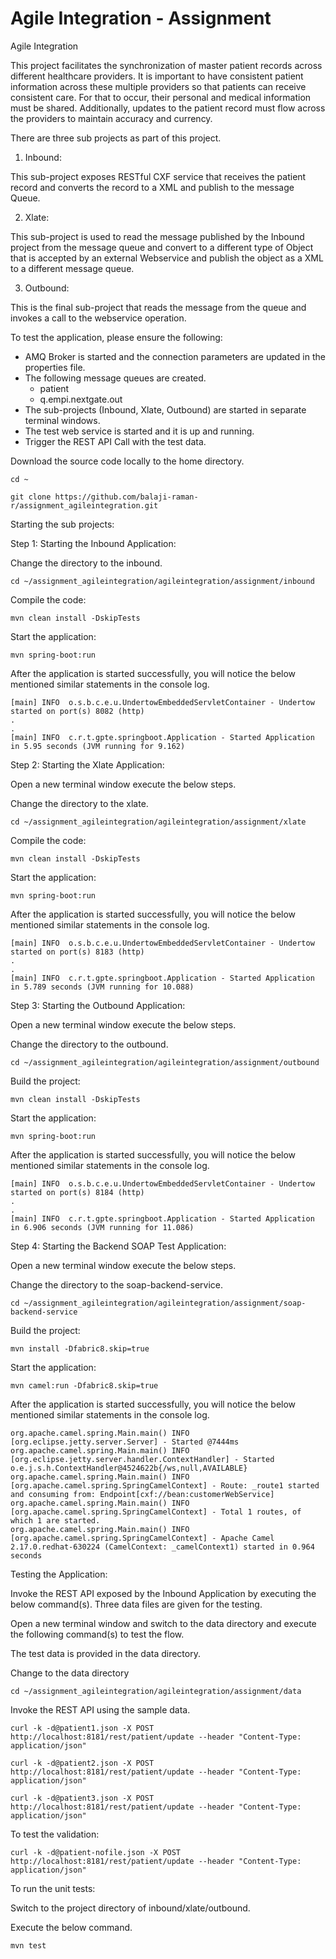 # Agile Integration - Assignment

Agile Integration

This project facilitates the synchronization of master patient records across different healthcare providers. It is important to have consistent patient information across these multiple providers so that patients can receive consistent care. For that to occur, their personal and medical information must be shared. Additionally, updates to the patient record must flow across the providers to maintain accuracy and currency.

There are three sub projects as part of this project.

1. Inbound:

This sub-project exposes RESTful CXF service that receives the patient record and converts the record to a XML and publish to the message Queue.

2. Xlate:

This sub-project is used to read the message published by the Inbound project from the message queue and convert to a different type of Object that is accepted by an external Webservice and publish the object as a XML to a different message queue.

3. Outbound:

This is the final sub-project that reads the message from the queue and invokes a call to the webservice operation.


To test the application, please ensure the following:

<ul>
  <li>AMQ Broker is started and the connection parameters are updated in the properties file.</li>
  <li>
    The following message queues are created.
    <ul>
      <li>patient</li>
      <li>q.empi.nextgate.out</li>
    </ul>
  </li>
  <li>The sub-projects (Inbound, Xlate, Outbound) are started in separate terminal windows.</li>
  <li>The test web service is started and it is up and running.</li>
  <li>Trigger the REST API Call with the test data.</li>    
</ul>

Download the source code locally to the home directory.

```
cd ~

git clone https://github.com/balaji-raman-r/assignment_agileintegration.git

```

Starting the sub projects:

Step 1: Starting the Inbound Application:

Change the directory to the inbound.

```
cd ~/assignment_agileintegration/agileintegration/assignment/inbound
```
Compile the code:

```
mvn clean install -DskipTests
```
Start the application:

```
mvn spring-boot:run
```

After the application is started successfully, you will notice the below mentioned similar statements in the console log.

```
[main] INFO  o.s.b.c.e.u.UndertowEmbeddedServletContainer - Undertow started on port(s) 8082 (http)
.
.
[main] INFO  c.r.t.gpte.springboot.Application - Started Application in 5.95 seconds (JVM running for 9.162)
```

Step 2: Starting the Xlate Application:

Open a new terminal window execute the below steps.

Change the directory to the xlate.

```
cd ~/assignment_agileintegration/agileintegration/assignment/xlate
```
Compile the code:

```
mvn clean install -DskipTests
```
Start the application:

```
mvn spring-boot:run
```

After the application is started successfully, you will notice the below mentioned similar statements in the console log.

```
[main] INFO  o.s.b.c.e.u.UndertowEmbeddedServletContainer - Undertow started on port(s) 8183 (http)
.
.
[main] INFO  c.r.t.gpte.springboot.Application - Started Application in 5.789 seconds (JVM running for 10.088)
```

Step 3: Starting the Outbound Application:

Open a new terminal window execute the below steps.

Change the directory to the outbound.

```
cd ~/assignment_agileintegration/agileintegration/assignment/outbound
```
Build the project:

```
mvn clean install -DskipTests
```
Start the application:

```
mvn spring-boot:run
```

After the application is started successfully, you will notice the below mentioned similar statements in the console log.

```
[main] INFO  o.s.b.c.e.u.UndertowEmbeddedServletContainer - Undertow started on port(s) 8184 (http)
.
.
[main] INFO  c.r.t.gpte.springboot.Application - Started Application in 6.906 seconds (JVM running for 11.086)
```

Step 4: Starting the Backend SOAP Test Application:

Open a new terminal window execute the below steps.

Change the directory to the soap-backend-service.

```
cd ~/assignment_agileintegration/agileintegration/assignment/soap-backend-service
```
Build the project:

```
mvn install -Dfabric8.skip=true
```
Start the application:

```
mvn camel:run -Dfabric8.skip=true
```
After the application is started successfully, you will notice the below mentioned similar statements in the console log.

```
org.apache.camel.spring.Main.main() INFO [org.eclipse.jetty.server.Server] - Started @7444ms
org.apache.camel.spring.Main.main() INFO [org.eclipse.jetty.server.handler.ContextHandler] - Started o.e.j.s.h.ContextHandler@4524622b{/ws,null,AVAILABLE}
org.apache.camel.spring.Main.main() INFO [org.apache.camel.spring.SpringCamelContext] - Route: _route1 started and consuming from: Endpoint[cxf://bean:customerWebService]
org.apache.camel.spring.Main.main() INFO [org.apache.camel.spring.SpringCamelContext] - Total 1 routes, of which 1 are started.
org.apache.camel.spring.Main.main() INFO [org.apache.camel.spring.SpringCamelContext] - Apache Camel 2.17.0.redhat-630224 (CamelContext: _camelContext1) started in 0.964 seconds
```

Testing the Application:

Invoke the REST API exposed by the Inbound Application by executing the below command(s). Three data files are given for the testing.

Open a new terminal window and switch to the data directory and execute the following command(s) to test the flow.

The test data is provided in the data directory.

Change to the data directory

```
cd ~/assignment_agileintegration/agileintegration/assignment/data

```

Invoke the REST API using the sample data.

```
curl -k -d@patient1.json -X POST http://localhost:8181/rest/patient/update --header "Content-Type: application/json"

curl -k -d@patient2.json -X POST http://localhost:8181/rest/patient/update --header "Content-Type: application/json"

curl -k -d@patient3.json -X POST http://localhost:8181/rest/patient/update --header "Content-Type: application/json"

```

To test the validation:

```
curl -k -d@patient-nofile.json -X POST http://localhost:8181/rest/patient/update --header "Content-Type: application/json"
```


To run the unit tests:

Switch to the project directory of inbound/xlate/outbound.

Execute the below command.

```
mvn test
```
